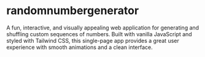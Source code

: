 # randomnumbergenerator
A fun, interactive, and visually appealing web application for generating and shuffling custom sequences of numbers. Built with vanilla JavaScript and styled with Tailwind CSS, this single-page app provides a great user experience with smooth animations and a clean interface.

